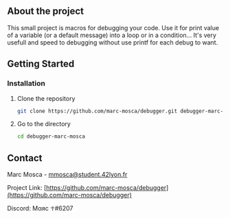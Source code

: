 <!-- About the project -->
## About the project

This small project is macros for debugging your code. Use it for print value of
a variable (or a default message) into a loop or in a condition... It's very
usefull and speed to debugging without use printf for each debug to want.

<!-- Getting started -->
## Getting Started

### Installation

1. Clone the repository
   ```sh
   git clone https://github.com/marc-mosca/debugger.git debugger-marc-mosca
   ```
2. Go to the directory
   ```sh
   cd debugger-marc-mosca
   ```

<!-- Contact -->
## Contact

Marc Mosca - mmosca@student.42lyon.fr

Project Link: [https://github.com/marc-mosca/debugger](https://github.com/marc-mosca/debugger)

Discord:  Mαяc ☥#6207
